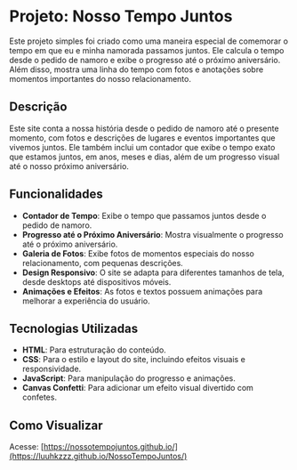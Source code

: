 # Projeto: Nosso Tempo Juntos

Este projeto simples foi criado como uma maneira especial de comemorar o tempo em que eu e minha namorada passamos juntos. Ele calcula o tempo desde o pedido de namoro e exibe o progresso até o próximo aniversário. Além disso, mostra uma linha do tempo com fotos e anotações sobre momentos importantes do nosso relacionamento.

## Descrição

Este site conta a nossa história desde o pedido de namoro até o presente momento, com fotos e descrições de lugares e eventos importantes que vivemos juntos. Ele também inclui um contador que exibe o tempo exato que estamos juntos, em anos, meses e dias, além de um progresso visual até o nosso próximo aniversário.

## Funcionalidades

- **Contador de Tempo**: Exibe o tempo que passamos juntos desde o pedido de namoro.
- **Progresso até o Próximo Aniversário**: Mostra visualmente o progresso até o próximo aniversário.
- **Galeria de Fotos**: Exibe fotos de momentos especiais do nosso relacionamento, com pequenas descrições.
- **Design Responsivo**: O site se adapta para diferentes tamanhos de tela, desde desktops até dispositivos móveis.
- **Animações e Efeitos**: As fotos e textos possuem animações para melhorar a experiência do usuário.

## Tecnologias Utilizadas

- **HTML**: Para estruturação do conteúdo.
- **CSS**: Para o estilo e layout do site, incluindo efeitos visuais e responsividade.
- **JavaScript**: Para manipulação do progresso e animações.
- **Canvas Confetti**: Para adicionar um efeito visual divertido com confetes.

## Como Visualizar

Acesse: [https://nossotempojuntos.github.io/](https://luuhkzzz.github.io/NossoTempoJuntos/)
